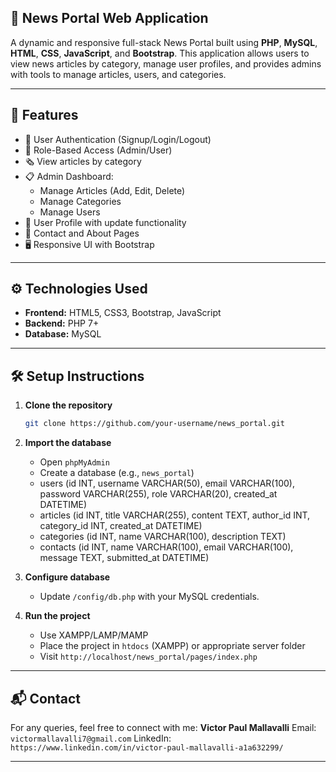 ## 📰 News Portal Web Application

A dynamic and responsive full-stack News Portal built using **PHP**, **MySQL**, **HTML**, **CSS**, **JavaScript**, and **Bootstrap**. This application allows users to view news articles by category, manage user profiles, and provides admins with tools to manage articles, users, and categories.

---

## 🚀 Features

- 🔐 User Authentication (Signup/Login/Logout)
- 🧑 Role-Based Access (Admin/User)
- 🗞️ View articles by category
- 📋 Admin Dashboard:
  - Manage Articles (Add, Edit, Delete)
  - Manage Categories
  - Manage Users
- 👤 User Profile with update functionality
- 📨 Contact and About Pages
- 🖥️ Responsive UI with Bootstrap

---

## ⚙️ Technologies Used

- **Frontend:** HTML5, CSS3, Bootstrap, JavaScript
- **Backend:** PHP 7+
- **Database:** MySQL

---

## 🛠️ Setup Instructions

1. **Clone the repository**
   ```bash
   git clone https://github.com/your-username/news_portal.git


2. **Import the database**

   * Open `phpMyAdmin`
   * Create a database (e.g., `news_portal`)
   * users (id INT, username VARCHAR(50), email VARCHAR(100), password VARCHAR(255), role VARCHAR(20), created_at DATETIME)
   * articles (id INT, title VARCHAR(255), content TEXT, author_id INT, category_id INT, created_at DATETIME)
   * categories (id INT, name VARCHAR(100), description TEXT)
   * contacts (id INT, name VARCHAR(100), email VARCHAR(100), message TEXT, submitted_at DATETIME)

3. **Configure database**

   * Update `/config/db.php` with your MySQL credentials.

4. **Run the project**

   * Use XAMPP/LAMP/MAMP
   * Place the project in `htdocs` (XAMPP) or appropriate server folder
   * Visit `http://localhost/news_portal/pages/index.php`

---

## 📬 Contact

For any queries, feel free to connect with me:
**Victor Paul Mallavalli**
Email: `victormallavalli7@gmail.com`
LinkedIn: `https://www.linkedin.com/in/victor-paul-mallavalli-a1a632299/`

---
